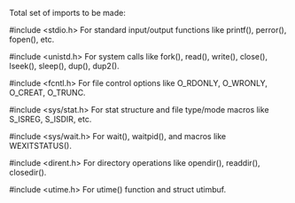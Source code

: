 Total set of imports to be made:

#include <stdio.h>
For standard input/output functions like printf(), perror(), fopen(), etc.

#include <unistd.h>
For system calls like fork(), read(), write(), close(), lseek(), sleep(), dup(), dup2().

#include <fcntl.h>
For file control options like O_RDONLY, O_WRONLY, O_CREAT, O_TRUNC.

#include <sys/stat.h>
For stat structure and file type/mode macros like S_ISREG, S_ISDIR, etc.

#include <sys/wait.h>
For wait(), waitpid(), and macros like WEXITSTATUS().

#include <dirent.h>
For directory operations like opendir(), readdir(), closedir().

#include <utime.h>
For utime() function and struct utimbuf.
